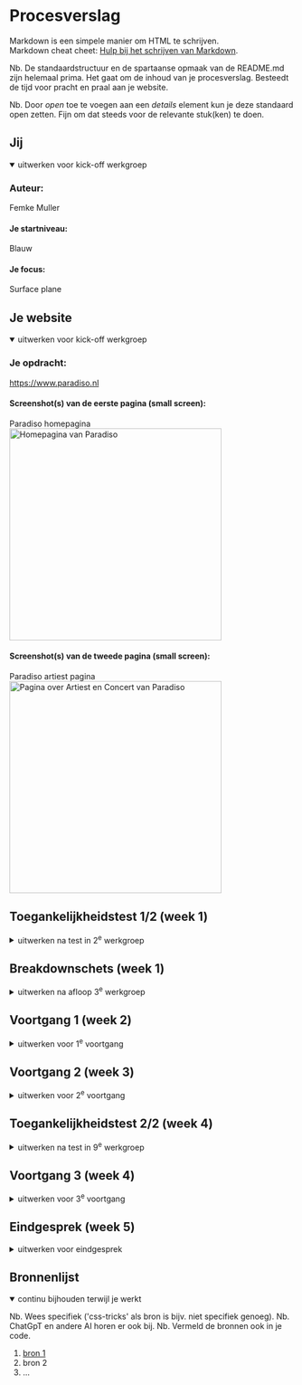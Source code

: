 # Procesverslag
Markdown is een simpele manier om HTML te schrijven.  
Markdown cheat cheet: [Hulp bij het schrijven van Markdown](https://github.com/adam-p/markdown-here/wiki/Markdown-Cheatsheet).

Nb. De standaardstructuur en de spartaanse opmaak van de README.md zijn helemaal prima. Het gaat om de inhoud van je procesverslag. Besteedt de tijd voor pracht en praal aan je website.

Nb. Door *open* toe te voegen aan een *details* element kun je deze standaard open zetten. Fijn om dat steeds voor de relevante stuk(ken) te doen.





## Jij

<details open>
  <summary>uitwerken voor kick-off werkgroep</summary>

  ### Auteur:
  Femke Muller

  #### Je startniveau:
  Blauw

  #### Je focus:
  Surface plane
 
</details>





## Je website

<details open>
  <summary>uitwerken voor kick-off werkgroep</summary>

  ### Je opdracht:
 https://www.paradiso.nl
 
  #### Screenshot(s) van de eerste pagina (small screen): 
  Paradiso homepagina 
  <img src="readme-images/paradiso_homepage.jpg" width="375px" alt="Homepagina van Paradiso">

  #### Screenshot(s) van de tweede pagina (small screen):
  Paradiso artiest pagina 
  <img src="readme-images/paradiso_artistpage.png" width="375px" alt="Pagina over Artiest en Concert van Paradiso">
 
</details>



## Toegankelijkheidstest 1/2 (week 1)

<details>
  <summary>uitwerken na test in 2<sup>e</sup> werkgroep</summary>

  ### Bevindingen
  Lijst met je bevindingen die in de test naar voren kwamen:
  - Veel afbeeldingen hadden geen naam.
  - Veel linkjes werden opgenoemt als 'banger banger'.
  - Er word vertelt welke kleur de tekst en het logo is.
  - Vertelt dat er een bericht binnen komt.
  - Leest de alinea's niet, alleen de headers.
  - Laat weten wanneer de pagina klaar is met laden.
</details>



## Breakdownschets (week 1)

<details>
  <summary>uitwerken na afloop 3<sup>e</sup> werkgroep</summary>

  ### de hele pagina: 
  <img src="readme-images/breakdown_schets_paradiso.jpg" width="375px" alt="breakdown van de hele pagina">

  ### dynamisch deel (bijv menu): 
  <img src="readme-images/paradiso_menu.png" width="375px" alt="breakdown van een dynamisch deel">

</details>





## Voortgang 1 (week 2)

<details>
  <summary>uitwerken voor 1<sup>e</sup> voortgang</summary>

  ### Stand van zaken
  Alle content in de html zetten de basis opzetten van de css ging prima.
  Het was ff inkomen maar tot dit punt was niks nog lastig.

  ### Verslag van meeting
  hier na afloop snel de uitkomsten van de meeting vastleggen

  - Code is netjes
  - Meer spaties gebruiken in code
  - Cool dat dark mode werkt

</details>





## Voortgang 2 (week 3)

<details>
  <summary>uitwerken voor 2<sup>e</sup> voortgang</summary>

  ### Stand van zaken
Ik heb de image slider laten werken en ik met position de tekst erop gekregen.
Ik heb nog moeite om de 2e pagina te stylen.

  ### Verslag van meeting
  hier na afloop snel de uitkomsten van de meeting vastleggen

  - Uitleg van de image slider gekregen
  - Class gebruiken voor het stijlen van pagina 2

</details>





## Toegankelijkheidstest 2/2 (week 4)

<details>
  <summary>uitwerken na test in 9<sup>e</sup> werkgroep</summary>

  ### Bevindingen
  Lijst met je bevindingen die in de test naar voren kwamen (geef ook aan wat er verbeterd is):
- Focus state is ng niet gestyled
- Heading staan nog niet op de juiste volgorde
- Nog geen skip link
- Tekst op images hebben nog niet genoeg contrast

</details>





## Voortgang 3 (week 4)

<details>
  <summary>uitwerken voor 3<sup>e</sup> voortgang</summary>

  ### Stand van zaken
  De layout is grotendeels uitgewerkt van beide pagina's en ik heb youtube en spotify toe kunnen voegen aan de artiestenpagina.
  Ik heb nog problemen met de event list en alle content daarin op de juiste plaats te krijgen.
  Ook staat de header nav nog niet helemaal juist.
  Moet nog animaties toevoegen en javascript schrijven.

  ### Verslag van meeting
  hier na afloop snel de uitkomsten van de meeting vastleggen

  - Event list met flex grow en flex shrink
  - Header nav met flex grow en flex shrink
  - Hover toevoegen bij event list

</details>





## Eindgesprek (week 5)

<details>
  <summary>uitwerken voor eindgesprek</summary>

  ### Je uitkomst - karakteristiek screenshots:
  <img src="readme-images/dummy-plaatje.jpg" width="375px" alt="uitomst opdracht 1">


  ### Dit ging goed/Heb ik geleerd: 
  Korte omschrijving met plaatjes

  <img src="readme-images/dummy-plaatje.jpg" width="375px" alt="top">


  ### Dit was lastig/Is niet gelukt:
  Korte omschrijving met plaatjes

  <img src="readme-images/dummy-plaatje.jpg" width="375px" alt="bummer">
</details>





## Bronnenlijst

<details open>
  <summary>continu bijhouden terwijl je werkt</summary>

  Nb. Wees specifiek ('css-tricks' als bron is bijv. niet specifiek genoeg). 
  Nb. ChatGpT en andere AI horen er ook bij.
  Nb. Vermeld de bronnen ook in je code.

  1. [bron 1](https://codepen.io/tristram/pen/poZYjLO)
  2. bron 2
  3. ...

</details>